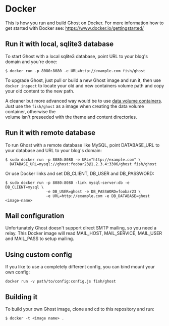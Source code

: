 # Docker
This is how you run and build Ghost on Docker. For more information how
to get started with Docker see: https://www.docker.io/gettingstarted/


## Run it with local, sqlite3 database
To start Ghost with a local sqlite3 database, point URL to your blog's domain and you're done:

    $ docker run -p 8080:8080 -e URL=http://example.com fish/ghost

To upgrade Ghost, just pull or build a new Ghost image and run it, then use `docker inspect`
to locate your old and new containers volume path and copy your old content to the new path.

A cleaner but more advanced way would be to use
[data volume containers](http://docs.docker.io/en/latest/use/working_with_volumes/#creating-and-mounting-a-data-volume-container).
Just use the `fish/ghost` as a image when creating the data volume container, otherwise the\
volume isn't preseeded with the theme and content directories.

## Run it with remote database
To run Ghost with a remote database like MySQL, point DATABASE_URL to your database and URL
to your blog's domain:

    $ sudo docker run -p 8080:8080 -e URL="http://example.com" \
      DATABASE_URL=mysql://ghost:foobar23@1.2.3.4:3306/ghost fish/ghost


Or use Docker links and set DB_CLIENT, DB_USER and DB_PASSWORD:

    $ sudo docker run -p 8080:8080 -link mysql-server:db -e DB_CLIENT=mysql \
                      -e DB_USER=ghost -e DB_PASSWORD=foobar23 \
                      -e URL=http://example.com -e DB_DATABASE=ghost <image-name>


## Mail configuration
Unfortunately Ghost doesn't support direct SMTP mailing, so you need a relay. This Docker image
will read MAIL_HOST, MAIL_SERVICE, MAIL_USER and MAIL_PASS to setup mailing.

## Using custom config
If you like to use a completely different config, you can bind mount
your own config:

    docker run -v path/to/config:config.js fish/ghost

## Building it
To build your own Ghost image, clone and cd to this repository and run:

    $ docker -t <image name> .

